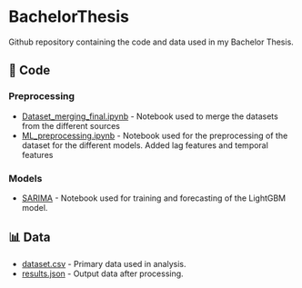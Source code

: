 # BachelorThesis
Github repository containing the code and data used in my Bachelor Thesis.



## 📁 Code

### Preprocessing 
- [Dataset_merging_final.ipynb](code/Dataset_merging_final.ipynb) - Notebook used to merge the datasets from the different sources
- [ML_preprocessing.ipynb](code/ML_preprocessing.ipynb) - Notebook used for the preprocessing of the dataset for the different models. Added lag features and temporal features

### Models
- [SARIMA](code/Forecast_lightgbm.ipynb) - Notebook used for training and forecasting of the LightGBM model.


## 📊 Data
- [dataset.csv](./path/to/dataset.csv) - Primary data used in analysis.
- [results.json](./path/to/results.json) - Output data after processing.


